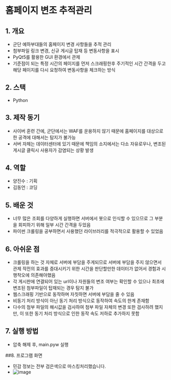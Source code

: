 # 홈페이지 변조 추적관리
## 1. 개요
- 군단 예하부대들의 홈페이지 변경 사항들을 추적 관리
- 첨부파일 링크 변경, 신규 게시글 탑재 등 변동사항을 표시
- PyQt5를 활용한 GUI 환경에서 관제
- 기준점이 되는 특정 시간의 페이지를 먼저 스크래핑한후 주기적인 시간 간격을 두고 해당 페이지를 다시 요청하여 변동사항을 체크하는 방식
## 2. 스택
- Python

## 3. 제작 동기
- 사이버 훈련 간에, 군단에서는 WAF를 운용하지 않기 때문에 홈페이지를 대상으로 한 공격에 대해서는 탐지가 불가능
- 서버 자체는 데이터센터에 있기 때문에 책임의 소지에서는 다소 자유로우나, 변조된 게시글 클릭시 사용자가 감염되는 상황 발생

## 4. 역할
- 양진수 : 기획
- 김동언 : 코딩

## 5. 배운 것
- 너무 많은 조회를 다양하게 실행하면 서버에서 봇으로 인식할 수 있으므로 그 부분을 회피하기 위해 일부 시간 간격을 두었음
- 파이썬 크롤링을 공부하면서 사용했던 라이브러리를 적극적으로 활용할 수 있었음

## 6. 아쉬운 점
- 크롤링을 하는 것 자체로 서버에 부담을 주게되므로 서버에 부담을 주지 않으면서 관제 작전의 효과를 증대시키기 위한 시간을 판단할만한 데이터가 없어서 경험과 시행착오에 의존해야했음
- 각 게시판에 연결되어 있는 url이나 자원들의 변조 여부는 확인할 수 있으나 최초에 변조된 첨부파일이 탑재되는 경우 탐지 불가
- 웹스크래핑 기반으로 동작하며 자칫하면 서버에 부담을 줄 수 있음 
- 비동기 처리 방식이 아닌 동기 처리 방식으로 동작하여 속도의 한계 존재함
- 다수의 첨부 파일의 해시값을 검사하여 첨부 파일 자체의 변경 또한 검사하려 했지만, 이 또한 동기 처리 방식으로 인한 동작 속도 저하로 추가하지 못함

## 7. 실행 방법
- 압축 해제 후, main.pyw 실행

##8. 프로그램 화면
- 민감 정보는 전부 검은색으로 마스킹처리했습니다.
- ![image](https://github.com/fjybjinsu/HomepageEdit/assets/85774577/5b9839a5-65cb-4ac6-bf2c-a8f2a59b3317)
